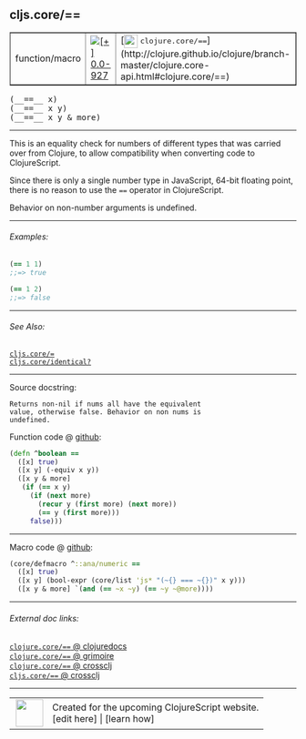 ## cljs.core/==



 <table border="1">
<tr>
<td>function/macro</td>
<td><a href="https://github.com/cljsinfo/cljs-api-docs/tree/0.0-927"><img valign="middle" alt="[+] 0.0-927" title="Added in 0.0-927" src="https://img.shields.io/badge/+-0.0--927-lightgrey.svg"></a> </td>
<td>
[<img height="24px" valign="middle" src="http://i.imgur.com/1GjPKvB.png"> <samp>clojure.core/==</samp>](http://clojure.github.io/clojure/branch-master/clojure.core-api.html#clojure.core/==)
</td>
</tr>
</table>


 <samp>
(__==__ x)<br>
</samp>
 <samp>
(__==__ x y)<br>
</samp>
 <samp>
(__==__ x y & more)<br>
</samp>

---

This is an equality check for numbers of different types that was carried over from Clojure,
to allow compatibility when converting code to ClojureScript.

Since there is only a single number type in JavaScript, 64-bit floating point, there is no
reason to use the `==` operator in ClojureScript.

Behavior on non-number arguments is undefined.



---

###### Examples:

```clj
(== 1 1)
;;=> true

(== 1 2)
;;=> false
```



---

###### See Also:

[`cljs.core/=`](../cljs.core/EQ.md)<br>
[`cljs.core/identical?`](../cljs.core/identicalQMARK.md)<br>

---


Source docstring:

```
Returns non-nil if nums all have the equivalent
value, otherwise false. Behavior on non nums is
undefined.
```


Function code @ [github](https://github.com/clojure/clojurescript/blob/r1.8.34/src/main/cljs/cljs/core.cljs#L2650-L2661):

```clj
(defn ^boolean ==
  ([x] true)
  ([x y] (-equiv x y))
  ([x y & more]
   (if (== x y)
     (if (next more)
       (recur y (first more) (next more))
       (== y (first more)))
     false)))
```

<!--
Repo - tag - source tree - lines:

 <pre>
clojurescript @ r1.8.34
└── src
    └── main
        └── cljs
            └── cljs
                └── <ins>[core.cljs:2650-2661](https://github.com/clojure/clojurescript/blob/r1.8.34/src/main/cljs/cljs/core.cljs#L2650-L2661)</ins>
</pre>

-->

---

Macro code @ [github](https://github.com/clojure/clojurescript/blob/r1.8.34/src/main/clojure/cljs/core.cljc#L1045-L1048):

```clj
(core/defmacro ^::ana/numeric ==
  ([x] true)
  ([x y] (bool-expr (core/list 'js* "(~{} === ~{})" x y)))
  ([x y & more] `(and (== ~x ~y) (== ~y ~@more))))
```

<!--
Repo - tag - source tree - lines:

 <pre>
clojurescript @ r1.8.34
└── src
    └── main
        └── clojure
            └── cljs
                └── <ins>[core.cljc:1045-1048](https://github.com/clojure/clojurescript/blob/r1.8.34/src/main/clojure/cljs/core.cljc#L1045-L1048)</ins>
</pre>
-->

---


###### External doc links:

[`clojure.core/==` @ clojuredocs](http://clojuredocs.org/clojure.core/==)<br>
[`clojure.core/==` @ grimoire](http://conj.io/store/v1/org.clojure/clojure/1.7.0-beta3/clj/clojure.core/%3D%3D/)<br>
[`clojure.core/==` @ crossclj](http://crossclj.info/fun/clojure.core/%3D%3D.html)<br>
[`cljs.core/==` @ crossclj](http://crossclj.info/fun/cljs.core.cljs/%3D%3D.html)<br>

---

 <table>
<tr><td>
<img valign="middle" align="right" width="48px" src="http://i.imgur.com/Hi20huC.png">
</td><td>
Created for the upcoming ClojureScript website.<br>
[edit here] | [learn how]
</td></tr></table>

[edit here]:https://github.com/cljsinfo/cljs-api-docs/blob/master/cljsdoc/cljs.core/EQEQ.cljsdoc
[learn how]:https://github.com/cljsinfo/cljs-api-docs/wiki/cljsdoc-files

<!--

This information was too distracting to show to readers, but I'll leave it
commented here since it is helpful to:

- pretty-print the data used to generate this document
- and show how to retrieve that data



The API data for this symbol:

```clj
{:description "This is an equality check for numbers of different types that was carried over from Clojure,\nto allow compatibility when converting code to ClojureScript.\n\nSince there is only a single number type in JavaScript, 64-bit floating point, there is no\nreason to use the `==` operator in ClojureScript.\n\nBehavior on non-number arguments is undefined.",
 :return-type boolean,
 :ns "cljs.core",
 :name "==",
 :signature ["[x]" "[x y]" "[x y & more]"],
 :history [["+" "0.0-927"]],
 :type "function/macro",
 :related ["cljs.core/=" "cljs.core/identical?"],
 :full-name-encode "cljs.core/EQEQ",
 :source {:code "(defn ^boolean ==\n  ([x] true)\n  ([x y] (-equiv x y))\n  ([x y & more]\n   (if (== x y)\n     (if (next more)\n       (recur y (first more) (next more))\n       (== y (first more)))\n     false)))",
          :title "Function code",
          :repo "clojurescript",
          :tag "r1.8.34",
          :filename "src/main/cljs/cljs/core.cljs",
          :lines [2650 2661]},
 :extra-sources [{:code "(core/defmacro ^::ana/numeric ==\n  ([x] true)\n  ([x y] (bool-expr (core/list 'js* \"(~{} === ~{})\" x y)))\n  ([x y & more] `(and (== ~x ~y) (== ~y ~@more))))",
                  :title "Macro code",
                  :repo "clojurescript",
                  :tag "r1.8.34",
                  :filename "src/main/clojure/cljs/core.cljc",
                  :lines [1045 1048]}],
 :examples [{:id "5ac342",
             :content "```clj\n(== 1 1)\n;;=> true\n\n(== 1 2)\n;;=> false\n```"}],
 :full-name "cljs.core/==",
 :clj-symbol "clojure.core/==",
 :docstring "Returns non-nil if nums all have the equivalent\nvalue, otherwise false. Behavior on non nums is\nundefined."}

```

Retrieve the API data for this symbol:

```clj
;; from Clojure REPL
(require '[clojure.edn :as edn])
(-> (slurp "https://raw.githubusercontent.com/cljsinfo/cljs-api-docs/catalog/cljs-api.edn")
    (edn/read-string)
    (get-in [:symbols "cljs.core/=="]))
```

-->
